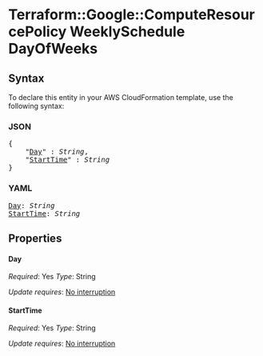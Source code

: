 # Terraform::Google::ComputeResourcePolicy WeeklySchedule DayOfWeeks

## Syntax

To declare this entity in your AWS CloudFormation template, use the following syntax:

### JSON

<pre>
{
    "<a href="#day" title="Day">Day</a>" : <i>String</i>,
    "<a href="#starttime" title="StartTime">StartTime</a>" : <i>String</i>
}
</pre>

### YAML

<pre>
<a href="#day" title="Day">Day</a>: <i>String</i>
<a href="#starttime" title="StartTime">StartTime</a>: <i>String</i>
</pre>

## Properties

#### Day

_Required_: Yes
_Type_: String

_Update requires_: [No interruption](https://docs.aws.amazon.com/AWSCloudFormation/latest/UserGuide/using-cfn-updating-stacks-update-behaviors.html#update-no-interrupt)

#### StartTime

_Required_: Yes
_Type_: String

_Update requires_: [No interruption](https://docs.aws.amazon.com/AWSCloudFormation/latest/UserGuide/using-cfn-updating-stacks-update-behaviors.html#update-no-interrupt)

